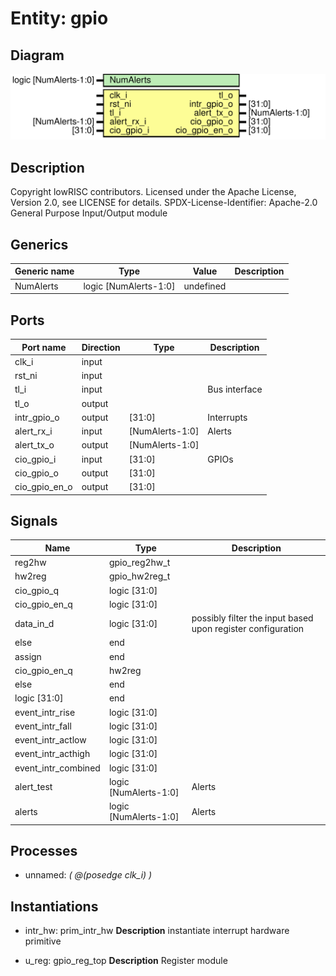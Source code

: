 # Entity: gpio
## Diagram
![Diagram](gpio.svg "Diagram")
## Description
Copyright lowRISC contributors.
 Licensed under the Apache License, Version 2.0, see LICENSE for details.
 SPDX-License-Identifier: Apache-2.0
 General Purpose Input/Output module
 
## Generics
| Generic name | Type                  | Value     | Description |
| ------------ | --------------------- | --------- | ----------- |
| NumAlerts    | logic [NumAlerts-1:0] | undefined |             |
## Ports
| Port name     | Direction | Type            | Description   |
| ------------- | --------- | --------------- | ------------- |
| clk_i         | input     |                 |               |
| rst_ni        | input     |                 |               |
| tl_i          | input     |                 | Bus interface |
| tl_o          | output    |                 |               |
| intr_gpio_o   | output    | [31:0]          | Interrupts    |
| alert_rx_i    | input     | [NumAlerts-1:0] | Alerts        |
| alert_tx_o    | output    | [NumAlerts-1:0] |               |
| cio_gpio_i    | input     | [31:0]          | GPIOs         |
| cio_gpio_o    | output    | [31:0]          |               |
| cio_gpio_en_o | output    | [31:0]          |               |
## Signals
| Name                | Type                  | Description                                                  |
| ------------------- | --------------------- | ------------------------------------------------------------ |
| reg2hw              | gpio_reg2hw_t         |                                                              |
| hw2reg              | gpio_hw2reg_t         |                                                              |
| cio_gpio_q          | logic [31:0]          |                                                              |
| cio_gpio_en_q       | logic [31:0]          |                                                              |
| data_in_d           | logic [31:0]          | possibly filter the input based upon register configuration  |
| else                | end                   |                                                              |
| assign              | end                   |                                                              |
| cio_gpio_en_q       | hw2reg                |                                                              |
| else                | end                   |                                                              |
| logic [31:0]        | end                   |                                                              |
| event_intr_rise     | logic [31:0]          |                                                              |
| event_intr_fall     | logic [31:0]          |                                                              |
| event_intr_actlow   | logic [31:0]          |                                                              |
| event_intr_acthigh  | logic [31:0]          |                                                              |
| event_intr_combined | logic [31:0]          |                                                              |
| alert_test          | logic [NumAlerts-1:0] | Alerts                                                       |
| alerts              | logic [NumAlerts-1:0] | Alerts                                                       |
## Processes
- unnamed: _( @(posedge clk_i) )_

## Instantiations
- intr_hw: prim_intr_hw
**Description**
instantiate interrupt hardware primitive

- u_reg: gpio_reg_top
**Description**
Register module

